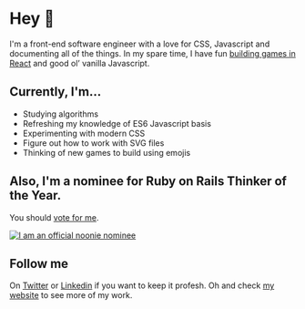 # Hey 👋

I'm a front-end software engineer with a love for CSS, Javascript and documenting all of the things. In my spare time, I have fun [building games in React](https://github.com/scrabill/food-or-foe-react) and good ol’ vanilla Javascript.

## Currently, I'm...

 - Studying algorithms
 - Refreshing my knowledge of ES6 Javascript basis
 - Experimenting with modern CSS
 - Figure out how to work with SVG files
 - Thinking of new games to build using emojis

## Also, I'm a nominee for Ruby on Rails Thinker of the Year.

You should [vote for me](https://shannoncrabill.com/blog/ruby-on-rails-thinker-of-the-year/).

[![I am an official noonie nominee](assets/im-a-nominee.gif)](https://noonies.tech/award/ruby-on-rails-thinker-of-the-year)

## Follow me

On [Twitter](https://twitter.com/shannon_crabill) or [Linkedin](https://www.linkedin.com/in/shannoncrabill/) if you want to keep it profesh. Oh and check [my website](http://www.shannoncrabill.com) to see more of my work.
